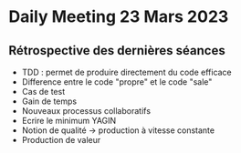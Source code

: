 # Daily Meeting 23 Mars 2023

## Rétrospective des dernières séances

- TDD : permet de produire directement du code efficace
- Difference entre le code "propre" et le code "sale"
- Cas de test
- Gain de temps 
- Nouveaux processus collaboratifs
- Ecrire le minimum YAGIN
- Notion de qualité -> production à vitesse constante
- Production de valeur